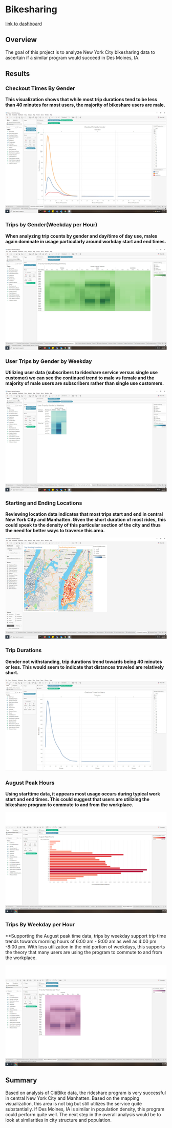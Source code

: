 # Bikesharing
[link to dashboard](https://public.tableau.com/app/profile/adelita.gordon/viz/Mod14ChallengePublic/CitiBikeAnalysis "CitiBike Analysis")
## Overview
The goal of this project is to analyze New York City bikesharing data to ascertain if a similar program would succeed in Des Moines, IA.

## Results

### Checkout Times By Gender 
**This visualization shows that while most trip durations tend to be less than 40 minutes for most users, the majority of bikeshare users are male.**

![checkoutbygender](https://github.com/agordon16/Bikesharing/blob/ffbbc94f7ae6a0a79cb312e7283d56723e54cd9a/Resources/CheckoutTimesByGender.jpg)


### Trips by Gender(Weekday per Hour)
**When analyzing trip counts by gender and day/time of day use, males again dominate in usage particularly around workday start and end times.**

![tripsgenderweekday](https://github.com/agordon16/Bikesharing/blob/ffbbc94f7ae6a0a79cb312e7283d56723e54cd9a/Resources/TripsByGenderWeekdayPerHour.jpg)


### User Trips by Gender by Weekday
**Utilizing user data (subscribers to rideshare service versus single use customer) we can see the continued trend to male vs female and the majority of male users are subscribers rather than single use customers.**


![userbygender](https://github.com/agordon16/Bikesharing/blob/ffbbc94f7ae6a0a79cb312e7283d56723e54cd9a/Resources/UserTripsByGenderByWeekday.jpg)

### Starting and Ending Locations
**Reviewing location data indicates that most trips start and end in central New York City and Manhatten. Given the short duration of most rides, this could speak to the density of this particular section of the city and thus the need for better ways to traverse this area.**

![locations](https://github.com/agordon16/Bikesharing/blob/ffbbc94f7ae6a0a79cb312e7283d56723e54cd9a/Resources/UsageByLocationDash.jpg)

### Trip Durations
**Gender not withstanding, trip durations trend towards being 40 minutes or less. This would seem to indicate that distances traveled are relatively short.**

![checkouttimesusers](https://github.com/agordon16/Bikesharing/blob/ffbbc94f7ae6a0a79cb312e7283d56723e54cd9a/Resources/CheckoutTimesForUsers.jpg)


### August Peak Hours
**Using starttime data, it appears most usage occurs during typical work start and end times. This could suggest that users are utilizing the bikeshare program to commute to and from the workplace.**

![augustpeaktimes](https://github.com/agordon16/Bikesharing/blob/ccab113eec55d19a8b40bd6e555fb68b844c0f29/Resources/AugustPeakHours.jpg)

### Trips By Weekday per Hour
**Supporting the August peak time data, trips by weekday support trip time trends towards morning hours of 6:00 am - 9:00 am as well as 4:00 pm -8:00 pm. With less utilization in the mid portion of weekdays, this supports the theory that many users are using the program to commute to and from the workplace.

![tripsweekdayhour](https://github.com/agordon16/Bikesharing/blob/8a80148b925ca0b889dc2c4281dc1647aec6b09c/Resources/TripsByWeekdayPerHour1.jpg)


## Summary
Based on analysis of CitiBike data, the rideshare program is very successful in central New York City and Manhatten. Based on the mapping visualization, this area is not big but still utilizes the service quite substantially. If Des Moines, IA is similar in population density, this program could perform quite well. The next step in the overall analysis would be to look at similarities in city structure and population.